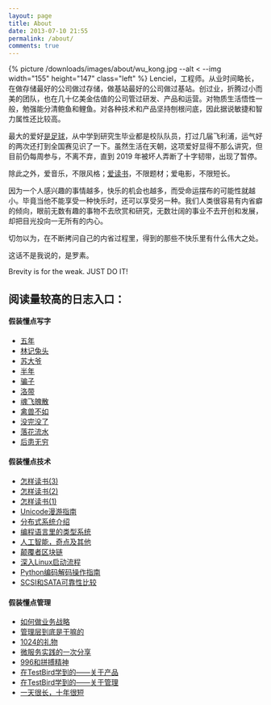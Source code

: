 ```yaml
---
layout: page
title: About
date: 2013-07-10 21:55
permalink: /about/
comments: true
---
```


{% picture /downloads/images/about/wu_kong.jpg --alt < --img width="155" height="147" class="left" %}
Lenciel，工程师。从业时间略长，在做存储最好的公司做过存储，做基站最好的公司做过基站。创过业，折腾过小而美的团队，也在几十亿美金估值的公司管过研发、产品和运营。对物质生活悟性一般，勉强能分清鲍鱼和鲤鱼。对各种技术和产品坚持刨根问底，因此据说敏捷和智力属性还比较高。

最大的爱好[是足球](/2017/05/back-to-zju-2/)，从中学到研究生毕业都是校队队员，打过几届飞利浦，运气好的两次还打到全国赛见识了一下。虽然生活在天朝，这项爱好显得不那么讲究，但目前仍每周参与，不离不弃，直到 2019 年被坏人弄断了十字韧带，出现了暂停。

除此之外，爱音乐，不限风格；[爱读书](/docs/reading-list/)，不限题材；爱电影，不限短长。

因为一个人感兴趣的事情越多，快乐的机会也越多，而受命运摆布的可能性就越小。毕竟当他不能享受一种快乐时，还可以享受另一种。我们人类很容易有内省癖的倾向，眼前无数有趣的事物不去欣赏和研究，无数壮阔的事业不去开创和发展，却把目光投向一无所有的内心。

切勿以为，在不断拷问自己的内省过程里，得到的那些不快乐里有什么伟大之处。

这话不是我说的，是罗素。

Brevity is for the weak. JUST DO IT!

## 阅读量较高的日志入口：

#### **假装懂点写字**

*   <a href="https://lenciel.com/2020/03/five-years/" target="_blank">五年</a>
*   <a href="https://lenciel.com/2019/11/hello-hello/" target="_blank">林记兔头</a>
*   <a href="https://lenciel.com/2017/03/tale-of-an-old-man/" target="_blank">苏大爷</a>
*   [半年][3]
*   [骗子][4]
*   [洛带][5]
*   [魂飞魄散][6]
*   [禽兽不如][7]
*   <a href="https://lenciel.com/2009/08/the-rain-stopped/" target="_blank">没完没了</a>
*   <a href="https://lenciel.com/2008/05/forget-everything/" target="_blank">落花流水</a>
*   <a href="https://lenciel.com/2008/07/write-no-letter/" target="_blank">后患无穷</a>

#### **假装懂点技术**

*   <a title="怎样读书(3)" href="https://lenciel.com/2020/02/how-to-read-the-books-part-3/" target="_blank">怎样读书(3)</a>
*   <a title="怎样读书(2)" href="https://lenciel.com/2020/02/how-to-read-the-books-part-2/" target="_blank">怎样读书(2)</a>
*   <a title="怎样读书(1)" href="https://lenciel.com/2020/02/how-to-read-the-books-part-1/" target="_blank">怎样读书(1)</a>
*   <a title="Unicode漫游指南" href="https://lenciel.com/docs/unicode-complete/" target="_blank">Unicode漫游指南</a>
*   <a title="分布式系统介绍" href="https://lenciel.com/2018/04/distributed-system-introduction/" target="_blank">分布式系统介绍</a>
*   <a href="https://lenciel.com/2016/09/types-in-programming-languages/" target="_blank">编程语言里的类型系统</a>
*   <a href="https://lenciel.com/2016/03/alphago-and-ai/" target="_blank">人工智能，奇点及其他</a>
*   <a href="https://lenciel.com/2018/01/blockchain-myth/" target="_blank">颠覆者区块链</a>
*   [深入Linux启动流程][8]
*   <a href="https://lenciel.com/docs/unicode-in-python/" target="_blank">Python编码解码操作指南</a>
*   <a href="https://lenciel.com/docs/scsi-sata-reliability" target="_blank">SCSI和SATA可靠性比较</a>

#### **假装懂点管理**

*   <a href="https://lenciel.com/2020/03/how-to-write-business-strategy/" target="_blank">如何做业务战略</a>
*   <a href="https://lenciel.com/2020/03/what-do-you-do-as-an-executive/" target="_blank">管理层到底是干嘛的</a>
*   <a href="https://lenciel.com/2019/10/how-to-treat-your-30-years-career-as-a-product/" target="_blank">1024的礼物</a>
*   <a href="https://lenciel.com/2016/05/but-does-it-float/" target="_blank">微服务实践的一次分享</a>
*   <a href="https://lenciel.com/2019/04/a-talk-about-996/">996和拼搏精神</a>
*   <a href="https://lenciel.com/2016/10/product-things-i-learned-at-testbird/" target="_blank">在TestBird学到的——关于产品</a>
*   <a href="https://lenciel.com/2016/10/management-things-i-learned-at-testbird/" target="_blank">在TestBird学到的——关于管理</a>
*   <a href="https://lenciel.com/2016/05/but-does-it-float/" target="_blank">一天很长，十年很短</a>

 [1]: http://www.flickr.com/photos/lenciel/6465436339/
 [2]: http://weibo.com/lenciel
 [3]: https://lenciel.com/2010/03/half-a-year/
 [4]: https://lenciel.com/2008/10/the-cheator/
 [5]: https://lenciel.com/2010/05/luo-dai-tour/
 [6]: https://lenciel.com/2008/10/memo-of-the-old-man/
 [7]: https://lenciel.com/2008/06/weng-an/
 [8]: https://lenciel.com/docs/dive-into-linux-boot/
